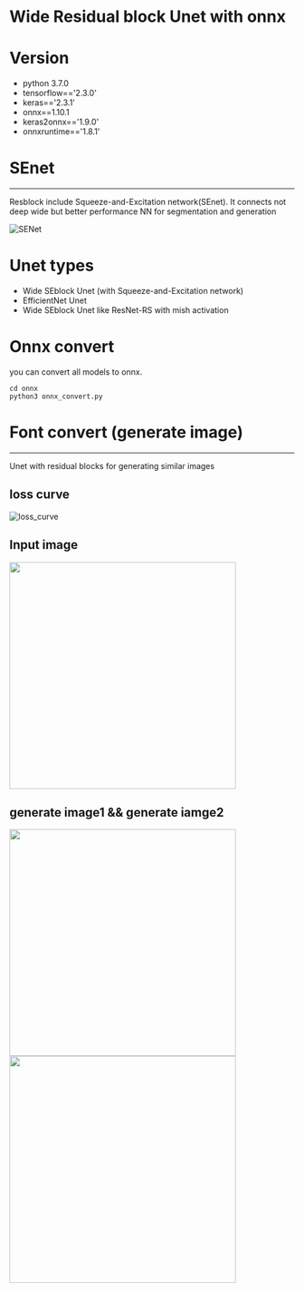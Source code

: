 # Wide Residual block Unet with onnx

# Version
- python 3.7.0
- tensorflow=='2.3.0'
- keras=='2.3.1'
- onnx==1.10.1
- keras2onnx=='1.9.0'
- onnxruntime=='1.8.1'


# SEnet
<hr>
Resblock include Squeeze-and-Excitation network(SEnet). It connects not deep wide but better performance NN for segmentation and generation

![SENet](https://user-images.githubusercontent.com/48679574/98444753-c7ec7a80-2156-11eb-909d-a7e8caa784bc.png)







# Unet types
- Wide SEblock Unet (with Squeeze-and-Excitation network)
- EfficientNet Unet
- Wide SEblock Unet like ResNet-RS with mish activation


# Onnx convert

you can convert all models to onnx.
```
cd onnx
python3 onnx_convert.py
```


# Font convert (generate image)
<hr>
Unet with residual blocks for generating similar images


## loss curve

![loss_curve](https://user-images.githubusercontent.com/48679574/98444055-e3ee1d00-2152-11eb-9ad4-a75bd3659177.png)



## Input image

<img src="https://user-images.githubusercontent.com/48679574/98444065-f8321a00-2152-11eb-934d-3f14722065f2.png" width="400px">


## generate image1 && generate iamge2 

<img src="https://user-images.githubusercontent.com/48679574/98444075-0b44ea00-2153-11eb-8398-7762cff25291.png" width="400px"><img src="https://user-images.githubusercontent.com/48679574/98444082-17c94280-2153-11eb-8ddd-727d217fdfab.png" width="400px">



